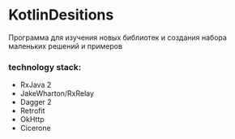 # KotlinDesitions

Программа для изучения новых библиотек и создания набора маленьких решений и примеров 

### technology stack:
  * RxJava 2
  * JakeWharton/RxRelay
  * Dagger 2
  * Retrofit 
  * OkHttp
  * Cicerone
